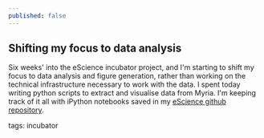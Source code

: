 ```yaml
---
published: false
---
```


## Shifting my focus to data analysis

Six weeks' into the eScience incubator project, and I'm starting to shift my focus to data analysis and figure generation, rather than working on the technical infrastructure necessary to work with the data. I spent today writing python scripts to extract and visualise data from Myria. I'm keeping track of it all with iPython notebooks saved in my [eScience github repository](https://github.com/uwescience/seaflow-myria/tree/master/ipython_notebooks).

tags: incubator